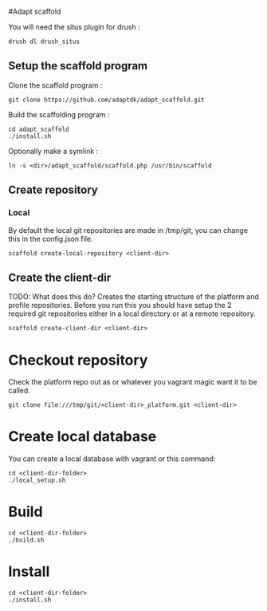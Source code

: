 #Adapt scaffold

You will need the situs plugin for drush :

    drush dl drush_situs
 
## Setup the scaffold program 
    
Clone the scaffold program :

    git clone https://github.com/adaptdk/adapt_scaffold.git

Build the scaffolding program :

    cd adapt_scaffold
    ./install.sh

Optionally make a symlink :
 
    ln -s <dir>/adapt_scaffold/scaffold.php /usr/bin/scaffold

## Create repository

### Local
    
By default the local git repositories are made in /tmp/git, you can change this in the config.json file.

    scaffold create-local-repository <client-dir>
    
## Create the client-dir
TODO: What does this do?
Creates the starting structure of the platform and profile repositories.
Before you run this you should have setup the 2 required git repositories either in a local directory or at a remote repository.

    scaffold create-client-dir <client-dir>

# Checkout repository
Check the platform repo out as <client-dir> or whatever you vagrant magic want it to be called.

    git clone file:///tmp/git/<client-dir>_platform.git <client-dir>

# Create local database
You can create a local database with vagrant or this command:

    cd <client-dir-folder>
    ./local_setup.sh
    
# Build

    cd <client-dir-folder>
    ./build.sh

# Install

    cd <client-dir-folder>
    ./install.sh


